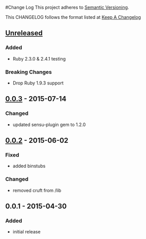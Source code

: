 #Change Log
This project adheres to [Semantic Versioning](http://semver.org/).

This CHANGELOG follows the format listed at [Keep A Changelog](http://keepachangelog.com/)

## [Unreleased]
### Added
- Ruby 2.3.0 & 2.4.1 testing

### Breaking Changes
- Drop Ruby 1.9.3 support

## [0.0.3] - 2015-07-14
### Changed
- updated sensu-plugin gem to 1.2.0

## [0.0.2] - 2015-06-02
### Fixed
- added binstubs

### Changed
- removed cruft from /lib

## 0.0.1 - 2015-04-30
### Added
- initial release

[Unreleased]: https://github.com/sensu-plugins/sensu-plugins-cucumber/compare/0.0.3...HEAD
[0.0.3]: https://github.com/sensu-plugins/sensu-plugins-cucumber/compare/0.0.2...0.0.3
[0.0.2]: https://github.com/sensu-plugins/sensu-plugins-cucumber/compare/0.0.1...0.0.2
